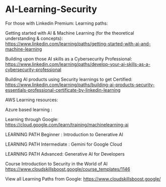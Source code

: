 # AI-Learning-Security


For those with Linkedin Premium:
Learning paths:

Getting started with AI & Machine Learning (for the theoretical understanding & concepts):
https://www.linkedin.com/learning/paths/getting-started-with-ai-and-machine-learning

Building upon those AI skills as a Cybersecurity Professional:
https://www.linkedin.com/learning/paths/develop-your-ai-skills-as-a-cybersecurity-professional

Building AI products using Security learnings to get Certified:
https://www.linkedin.com/learning/paths/building-ai-products-security-essentials-professional-certificate-by-linkedin-learning

AWS Learning resources:



Azure based learning :



Learning through Google:
https://cloud.google.com/learn/training/machinelearning-ai

LEARNING PATH
Beginner : Introduction to Generative AI

LEARNING PATH
Intermediate : Gemini for Google Cloud

LEARNING PATH
Advanced: Generative AI for Developers



Course
Introduction to Security in the World of AI
https://www.cloudskillsboost.google/course_templates/1146

View all Learning Paths from Google:
https://www.cloudskillsboost.google/
